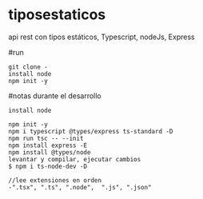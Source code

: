 # tiposestaticos
api rest con tipos estáticos, Typescript, nodeJs, Express



#run
```
git clone -
install node
npm init -y

```



#notas durante el desarrollo
```
install node

npm init -y
npm i typescript @types/express ts-standard -D
npm run tsc -- --init
npm install express -E
npm install @types/node
levantar y compilar, ejecutar cambios 
$ npm i ts-node-dev -D

//lee extensiones en orden 
-".tsx", ".ts", ".node",  ".js", ".json"
```